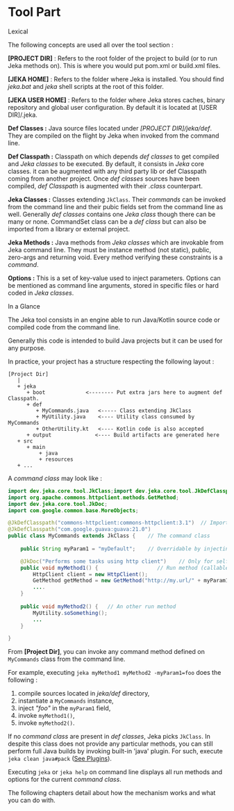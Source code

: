 # Tool Part

<span class="menuItem0">Lexical</span>

The following concepts are used all over the tool section :

__[PROJECT DIR]__ : Refers to the root folder of the project to build (or to run Jeka methods on). This is where you would put pom.xml or build.xml files.

__[JEKA HOME]__ : Refers to the folder where Jeka is installed. You should find _jeka.bat_ and _jeka_ shell scripts at the root of this folder.

__[JEKA USER HOME]__ : Refers to the folder where Jeka stores caches, binary repository and global user configuration. By default it is located at [USER DIR]/.jeka.

__Def Classes :__ Java source files located under _[PROJECT DIR]/jeka/def_. They are compiled on the flight by Jeka when invoked from the command line.

__Def Classpath :__ Classpath on which depends _def classes_ to get compiled and _Jeka classes_ to be executed. 
By default, it consists in _Jeka_ core classes. it can be augmented with any third party lib or def Classpath coming 
from another project. 
Once _def classes_ sources have been compiled, _def Classpath_ is augmented with their _.class_ counterpart.

__Jeka Classes :__ Classes extending `JkClass`. Their _commands_ can be invoked from the command line and 
their pubic fields set from the command line as well. Generally _def classes_ contains one _Jeka class_ though there can be many or 
none. CommandSet class can be a _def class_ but can also be imported from a library or external project.

__Jeka Methods :__ Java methods from _Jeka classes_ which are invokable from Jeka command line. 
They must be instance method (not static), public, zero-args and returning void. Every method verifying these constraints is a _command_.
 
__Options :__ This is a set of key-value used to inject parameters. Options can be mentioned 
as command line arguments, stored in specific files or hard coded in _Jeka classes_.


<span class="menuItem0">In a Glance</span>

The Jeka tool consists in an engine able to run Java/Kotlin source code or compiled code from the command line.
 
Generally this code is intended to build Java projects but it can be used for any purpose.

In practice, your project has a structure respecting the following layout :

```
[Project Dir]
   |
   + jeka
      + boot             <-------- Put extra jars here to augment def Classpath.
      + def
         + MyCommands.java   <----- Class extending JkClass
         + MyUtility.java    <---- Utility class consumed by MyCommands
         + OtherUtility.kt   <---- Kotlin code is also accepted
      + output              <---- Build artifacts are generated here
   + src
      + main
          + java
          + resources
   + ...
```

A _command class_ may look like :

```Java
import dev.jeka.core.tool.JkClass;import dev.jeka.core.tool.JkDefClasspath;import org.apache.commons.httpclient.HttpClient;
import org.apache.commons.httpclient.methods.GetMethod;
import dev.jeka.core.tool.JkDoc;
import com.google.common.base.MoreObjects;

@JkDefClasspath("commons-httpclient:commons-httpclient:3.1")  // Imports 3rd party library to be used by def classes
@JkDefClasspath("com.google.guava:guava:21.0")
public class MyCommands extends JkClass {    // The command class
    
    public String myParam1 = "myDefault";    // Overridable by injecting options in command line

    @JkDoc("Performs some tasks using http client")    // Only for self documentation purpose
    public void myMethod1() {                   // Run method (callable from command line)
        HttpClient client = new HttpClient();
        GetMethod getMethod = new GetMethod("http://my.url/" + myParam1);
        ....
    }
    
    public void myMethod2() {   // An other run method 
        MyUtility.soSomething();
        ...
    }

}
```

From __[Project Dir]__,  you can invoke any command method defined on `MyCommands` class from the command line.

For example, executing `jeka myMethod1 myMethod2 -myParam1=foo` does the following : 
1. compile sources located in _jeka/def_ directory,
2. instantiate a `MyCommands` instance,
3. inject _"foo"_ in the `myParam1` field,
4. invoke `myMethod1()`,
5. invoke `myMethod2()`.

If no _command class_ are present in _def classes_, Jeka picks `JkClass`. In despite this class
does not provide any particular methods, you can still perform full Java builds by invoking built-in 'java' plugin. 
For such, execute `jeka clean java#pack` ([See Plugins](#Plugins)).

Executing `jeka` or `jeka help` on command line displays all run methods and options for the current _command class_.

The following chapters detail about how the mechanism works and what you can do with.



